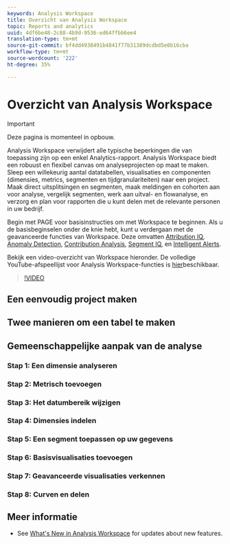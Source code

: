 ```yaml
---
keywords: Analysis Workspace
title: Overzicht van Analysis Workspace
topic: Reports and analytics
uuid: 4df6be48-2c88-4b9d-9536-ed64ffbb6ee4
translation-type: tm+mt
source-git-commit: bf4dd4938491b4841f77b31389dcdbd5e0b16cba
workflow-type: tm+mt
source-wordcount: '222'
ht-degree: 35%

---
```



# Overzicht van Analysis Workspace

>[!IMPORTANT]
>
>Deze pagina is momenteel in opbouw.

Analysis Workspace verwijdert alle typische beperkingen die van toepassing zijn op een enkel Analytics-rapport. Analysis Workspace biedt een robuust en flexibel canvas om analyseprojecten op maat te maken. Sleep een willekeurig aantal datatabellen, visualisaties en componenten (dimensies, metrics, segmenten en tijdgranulariteiten) naar een project. Maak direct uitsplitsingen en segmenten, maak meldingen en cohorten aan voor analyse, vergelijk segmenten, werk aan uitval- en flowanalyse, en verzorg en plan voor rapporten die u kunt delen met de relevante personen in uw bedrijf.

Begin met PAGE voor basisinstructies om met Workspace te beginnen. Als u de basisbeginselen onder de knie hebt, kunt u verdergaan met de geavanceerde functies van Workspace. Deze omvatten [Attribution IQ](/help/analyze/analysis-workspace/attribution/overview.md), [Anomaly Detection](/help/analyze/analysis-workspace/virtual-analyst/c-anomaly-detection/anomaly-detection.md), [Contribution Analysis](/help/analyze/analysis-workspace/virtual-analyst/contribution-analysis/ca-tokens.md), [Segment IQ](/help/analyze/analysis-workspace/segment-iq.md), en [Intelligent Alerts](/help/analyze/analysis-workspace/c-intelligent-alerts/intellligent-alerts.md).

Bekijk een video-overzicht van Workspace hieronder. De volledige YouTube-afspeellijst voor Analysis Workspace-functies is [hier](https://www.youtube.com/channel/UC8I6bqCk7gO6YdoMz6W5fvw/playlists?view=50&amp;sort=dd&amp;shelf_id=7)beschikbaar.
>[!VIDEO](https://video.tv.adobe.com/v/26266?quality=12)


## Een eenvoudig project maken

## Twee manieren om een tabel te maken

## Gemeenschappelijke aanpak van de analyse

### Stap 1: Een dimensie analyseren

### Stap 2: Metrisch toevoegen

### Stap 3: Het datumbereik wijzigen

### Stap 4: Dimensies indelen

### Stap 5: Een segment toepassen op uw gegevens

### Stap 6: Basisvisualisaties toevoegen

### Stap 7: Geavanceerde visualisaties verkennen

### Stap 8: Curven en delen

## Meer informatie

* See [What&#39;s New in Analysis Workspace](/help/analyze/analysis-workspace/new-features-in-analysis-workspace.md) for updates about new features.

